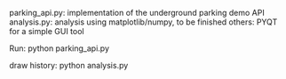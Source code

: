 parking_api.py: implementation of the underground parking demo API
analysis.py: analysis using matplotlib/numpy, to be finished
others: PYQT for a simple GUI tool 


Run:
python parking_api.py

draw history:
python analysis.py